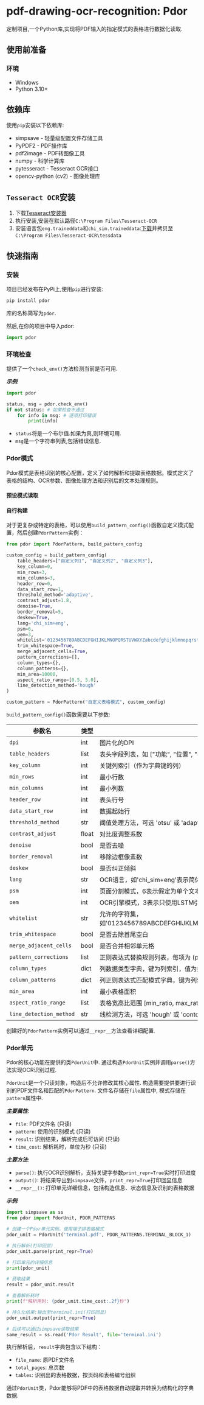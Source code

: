 # pdf-drawing-ocr-recognition: Pdor  

定制项目,一个Python库,实现将PDF输入的指定模式的表格进行数据化读取.  

## 使用前准备  

### 环境  

- Windows
- Python 3.10+  

## 依赖库  

使用`pip`安装以下依赖库:  

- simpsave - 轻量级配置文件存储工具
- PyPDF2 - PDF操作库
- pdf2image - PDF转图像工具
- numpy - 科学计算库
- pytesseract - Tesseract OCR接口
- opencv-python (cv2) - 图像处理库

## `Tesseract OCR`安装  

1. 下载[Tesseract安装器](https://github.com/tesseract-ocr/tesseract/releases/download/5.5.0/tesseract-ocr-w64-setup-5.5.0.20241111.exe)  
2. 执行安装,安装在默认路径`C:\Program Files\Tesseract-OCR`  
3. 安装语言包`eng.traineddata`和`chi_sim.traineddata`:[下载](https://github.com/tesseract-ocr/tessdata/tree/main)并拷贝至`C:\Program Files\Tesseract-OCR\tessdata`  

## 快速指南

### 安装  

项目已经发布在PyPi上,使用`pip`进行安装:  

```cmd
pip install pdor
```

库的名称简写为`pdor`.  

然后,在你的项目中导入pdor:  
```python
import pdor
```

### 环境检查

提供了一个`check_env()`方法检测当前是否可用.  

***示例***:  
```python
import pdor

status, msg = pdor.check_env()
if not status: # 如果检查不通过
    for info in msg: # 逐项打印错误
        print(info)
```

- `status`将是一个布尔值.如果为真,则环境可用.  
- `msg`是一个字符串列表,包括错误信息.  

### Pdor模式  

Pdor模式是表格识别的核心配置，定义了如何解析和提取表格数据。模式定义了表格的结构、OCR参数、图像处理方法和识别后的文本处理规则。

#### 预设模式读取  

#### 自行构建  

对于更复杂或特定的表格，可以使用`build_pattern_config()`函数自定义模式配置，然后创建`PdorPattern`实例：

```python
from pdor import PdorPattern, build_pattern_config

custom_config = build_pattern_config(
    table_headers=["自定义列1", "自定义列2", "自定义列3"],
    key_column=0,
    min_rows=3,
    min_columns=3,
    header_row=0,
    data_start_row=1,
    threshold_method='adaptive',
    contrast_adjust=1.8,
    denoise=True,
    border_removal=5,
    deskew=True,
    lang='chi_sim+eng',
    psm=6,
    oem=3,
    whitelist='0123456789ABCDEFGHIJKLMNOPQRSTUVWXYZabcdefghijklmnopqrstuvwxyz-+. ',
    trim_whitespace=True,
    merge_adjacent_cells=True,
    pattern_corrections=[],
    column_types={},
    column_patterns={},
    min_area=10000,
    aspect_ratio_range=[0.5, 5.0],
    line_detection_method='hough'
)

custom_pattern = PdorPattern("自定义表格模式", custom_config)
```

`build_pattern_config()`函数需要以下参数:

| 参数名                     | 类型    | 说明                                                                       |
|-------------------------|-------|--------------------------------------------------------------------------|
| `dpi`                   | int   | 图片化的DPI                                                                  |
| `table_headers`         | list  | 表头字段列表，如 ["功能", "位置", "器件"]                                              |
| `key_column`            | int   | 关键列索引（作为字典键的列）                                                           |
| `min_rows`              | int   | 最小行数                                                                     |
| `min_columns`           | int   | 最小列数                                                                     |
| `header_row`            | int   | 表头行号                                                                     |
| `data_start_row`        | int   | 数据起始行                                                                    |
| `threshold_method`      | str   | 阈值处理方法，可选 'otsu' 或 'adaptive'                                            |
| `contrast_adjust`       | float | 对比度调整系数                                                                  |
| `denoise`               | bool  | 是否去噪                                                                     |
| `border_removal`        | int   | 移除边框像素数                                                                  |
| `deskew`                | bool  | 是否纠正倾斜                                                                   |
| `lang`                  | str   | OCR语言，如'chi_sim+eng'表示简体中文和英文                                            |
| `psm`                   | int   | 页面分割模式，6表示假定为单个文本块                                                       |
| `oem`                   | int   | OCR引擎模式，3表示只使用LSTM引擎                                                     |
| `whitelist`             | str   | 允许的字符集，如'0123456789ABCDEFGHIJKLMNOPQRSTUVWXYZabcdefghijklmnopqrstuvwxyz' |
| `trim_whitespace`       | bool  | 是否去除首尾空白                                                                 |
| `merge_adjacent_cells`  | bool  | 是否合并相邻单元格                                                                |
| `pattern_corrections`   | list  | 正则表达式替换规则列表，每项为 (pattern, replacement) 元组                                |
| `column_types`          | dict  | 列数据类型字典，键为列索引，值为类型名称                                                     |
| `column_patterns`       | dict  | 列正则表达式匹配模式字典，键为列索引，值为正则表达式                                               |
| `min_area`              | int   | 最小表格面积                                                                   |
| `aspect_ratio_range`    | list  | 表格宽高比范围 [min_ratio, max_ratio]                                           |
| `line_detection_method` | str   | 线检测方法，可选 'hough' 或 'contour'                                             |

创建好的`PdorPattern`实例可以通过`__repr__`方法查看详细配置.  

### Pdor单元  

Pdor的核心功能在提供的类`PdorUnit`中. 通过构造`PdorUnit`实例并调用`parse()`方法实现OCR识别过程.

`PdorUnit`是一个只读对象，构造后不允许修改其核心属性. 构造需要提供要进行识别的PDF文件名和匹配的`PdorPattern`. 文件名存储在`file`属性中, 模式存储在`pattern`属性中.

***主要属性***:
- `file`: PDF文件名 (只读)
- `pattern`: 使用的识别模式 (只读)
- `result`: 识别结果，解析完成后可访问 (只读)
- `time_cost`: 解析耗时，单位为秒 (只读)

***主要方法***:
- `parse()`: 执行OCR识别解析，支持关键字参数`print_repr=True`实时打印进度
- `output()`: 将结果导出到`simpsave`文件，`print_repr=True`打印回显信息
- `__repr__()`: 打印单元详细信息，包括构造信息、状态信息及识别的表格数据

***示例***:  

```python
import simpsave as ss
from pdor import PdorUnit, PDOR_PATTERNS

# 创建一个Pdor单元实例，使用端子排表格模式
pdor_unit = PdorUnit('terminal.pdf', PDOR_PATTERNS.TERMINAL_BLOCK_1)

# 执行解析(打印回显)
pdor_unit.parse(print_repr=True)

# 打印单元的详细信息
print(pdor_unit)

# 获取结果
result = pdor_unit.result

# 查看解析耗时
print(f"解析用时: {pdor_unit.time_cost:.2f}秒")

# 持久化结果:输出至terminal.ini(打印回显)
pdor_unit.output(print_repr=True)

# 后续可以通过simpsave读取结果
same_result = ss.read('Pdor Result', file='terminal.ini')
```

执行解析后，`result`字典包含以下结构：
- `file_name`: 原PDF文件名
- `total_pages`: 总页数
- `tables`: 识别出的表格数据，按页码和表格编号组织

通过`PdorUnit`类，Pdor能够将PDF中的表格数据自动提取并转换为结构化的字典数据.  
